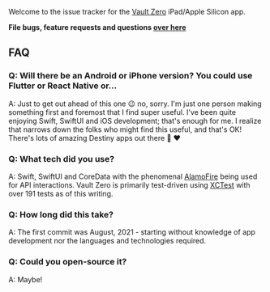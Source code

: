 Welcome to the issue tracker for the [Vault Zero](https://www.vaultzero.app/) iPad/Apple Silicon app.

**File bugs, feature requests and questions [over here](https://github.com/rslifka/vault-zero/issues)**

## FAQ

### Q: Will there be an Android or iPhone version? You could use Flutter or React Native or...

A: Just to get out ahead of this one 😉 no, sorry. I'm just one person making something first and foremost that I find super useful. I've been quite enjoying Swift, SwiftUI and iOS development; that's enough for me. I realize that narrows down the folks who might find this useful, and that's OK! There's lots of amazing Destiny apps out there 🎉 ❤️

### Q: What tech did you use?

A: Swift, SwiftUI and CoreData with the phenomenal [AlamoFire](https://github.com/Alamofire/Alamofire) being used for API interactions. Vault Zero is primarily test-driven using [XCTest](https://github.com/apple/swift-corelibs-xctest) with over 191 tests as of this writing.

### Q: How long did this take?

A: The first commit was August, 2021 - starting without knowledge of app development nor the languages and technologies required.

### Q: Could you open-source it?

A: Maybe!
